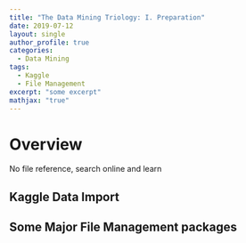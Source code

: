 ```yaml
---
title: "The Data Mining Triology: I. Preparation"
date: 2019-07-12
layout: single
author_profile: true
categories:
  - Data Mining
tags: 
  - Kaggle
  - File Management
excerpt: "some excerpt"
mathjax: "true"
---
```

# Overview
No file reference, search online and learn
## Kaggle Data Import

## Some Major File Management packages